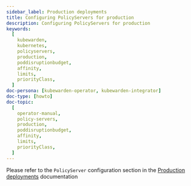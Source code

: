 ```yaml
---
sidebar_label: Production deployments
title: Configuring PolicyServers for production
description: Configuring PolicyServers for production
keywords:
  [
    kubewarden,
    kubernetes,
    policyservers,
    production,
    poddisruptionbudget,
    affinity,
    limits,
    priorityClass,
  ]
doc-persona: [kubewarden-operator, kubewarden-integrator]
doc-type: [howto]
doc-topic:
  [
    operator-manual,
    policy-servers,
    production,
    poddisruptionbudget,
    affinity,
    limits,
    priorityClass,
  ]
---
```


Please refer to the `PolicyServer` configuration section in the [Production
deployments](/docs/howtos/production-deployments.md#policyserver-production-configuration)
documentation
